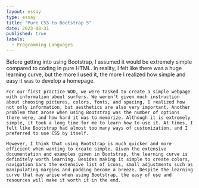 ```yaml
---
layout: essay
type: essay
title: "Pure CSS to Bootstrap 5"
date: 2023-08-31
published: true
labels:
  - Programming Languages 
---
```


Before getting into using Bootstrap, I assumed it would be extremely simple compared to coding in pure HTML. In reality, I felt like there was a huge learning curve, but the more I used it, the more I realized how simple and easy it was to develop a homepage.

	For our first practice WOD, we were tasked to create a simple webpage with information about surfers. We weren’t given much instruction about choosing pictures, colors, fonts, and spacing, I realized how not only information, but aesthetics are also very important. Another problem that arose when using Bootstrap was the number of options there were, and how hard it was to memorize. Although it is extremely simple, it took a long time for me to learn how to use it. At times, I felt like Bootstrap had almost too many ways of customization, and I preferred to use CSS by itself. 

	However, I think that using Bootstrap is much quicker and more efficient when wanting to create simple. Given the extensive documentation and examples given in Bootstrap, the learning curve is definitely worth learning. Besides making it simple to create colors, navigation bars the extensive list of icons, small adjustments such as manipulating margins and padding become a breeze. Despite the learning curve that may arise when using Bootstrap, the easy of use and resources will make it worth it in the end. 
